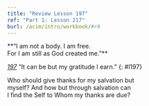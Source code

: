 ```yaml
---
title: "Review Lesson 197"
ref: "Part 1: Lesson 217"
burl: /acim/intro/workbook/#r6
---
```


<div markdown="1" class="center">
**“I am not a body. I am free.<br/>
For I am still as God created me.”**
</div>

[*197*](/acim/workbook/l197/?r=1) “It can be but my gratitude I earn.”
{: #l197}

<div markdown="1" class="review center">
Who should give thanks for my salvation but<br/>
myself? And how but through salvation can<br/>
I find the Self to Whom my thanks are due?
</div>

